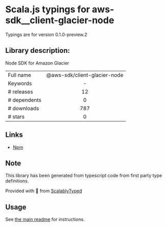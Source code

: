 
# Scala.js typings for aws-sdk__client-glacier-node

Typings are for version 0.1.0-preview.2

## Library description:
Node SDK for Amazon Glacier

|                    |                 |
| ------------------ | :-------------: |
| Full name          | @aws-sdk/client-glacier-node |
| Keywords           | - |
| # releases         | 12 |
| # dependents       | 0 |
| # downloads        | 787 |
| # stars            | 0 |

## Links
- [Npm](https://www.npmjs.com/package/%40aws-sdk%2Fclient-glacier-node)
    


## Note
This library has been generated from typescript code from first party type definitions.

Provided with :purple_heart: from [ScalablyTyped](https://github.com/oyvindberg/ScalablyTyped)

## Usage
See [the main readme](../../readme.md) for instructions.


